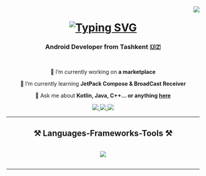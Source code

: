 <img align="right" src="https://visitor-badge.laobi.icu/badge?page_id=Aziz-boy.Aziz-boy" />

<h1 align="center">
    <a href="https://git.io/typing-svg"><img src="https://readme-typing-svg.demolab.com?font=Fira+Code&pause=1000&width=435&lines=Hi+There!+%F0%9F%91%8B+I'm+Javohir+Oromov!" alt="Typing SVG" /></a>
</h1>

<h3 align="center">Android Developer from Tashkent 🇺🇿</h3>

<br/>

<div align="center">
 
 🔭 I’m currently working on **a marketplace** 
 
 🌱 I’m currently learning **JetPack Compose & BroadCast Receiver**

💬 Ask me about **Kotlin, Java, C++... or anything [here](https://github.com/JavohirOromov/)**

 </div>
 
<div align="center"> 
 <a href="mailto:oromovjavoxir@gmail.com">
    <img src="https://img.shields.io/badge/Gmail-333333?style=for-the-badge&logo=gmail&logoColor=red" />
</a>

<a href="https://www.linkedin.com/in/javohir-oromov-812aab317/" target="_blank">
    <img src="https://img.shields.io/badge/LinkedIn-0077B5?style=for-the-badge&logo=linkedin&logoColor=white" target="_blank" />
</a>



  <a href="https://t.me/Javohir_Oromov" target="_blank">
     <img src="https://img.shields.io/badge/Portfolio-FF5722?style=for-the-badge&logo=todoist&logoColor=white" target="_blank" /> <!-- sqlite, safari, google-chrome are other good icon options -->
  </a>
</div>

 <hr/>
 
<h2 align="center">⚒️ Languages-Frameworks-Tools ⚒️</h2>
<br/>
<div align="center">
   <img src="https://skillicons.dev/icons?i=androidstudio,kotlin,java,jetpack,xml,gradle,flutter,dart,firebase,sqlite,room,realm,figma,git,github,vscode,docker,linux,postman,fastlane,graphql,retrofit,rxjava,materialui" />
</div>

<br/>
<hr/>
